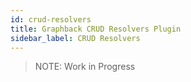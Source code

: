 ```yaml
---
id: crud-resolvers
title: Graphback CRUD Resolvers Plugin
sidebar_label: CRUD Resolvers
---
```


> NOTE: Work in Progress